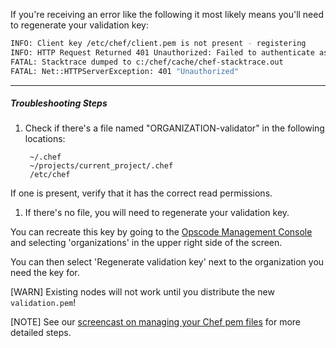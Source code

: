 If you're receiving an error like the following it most likely means you'll need to regenerate your validation key:

```bash
INFO: Client key /etc/chef/client.pem is not present - registering
INFO: HTTP Request Returned 401 Unauthorized: Failed to authenticate as ORGANIZATION-validator. Ensure that your node_name and client key are correct.
FATAL: Stacktrace dumped to c:/chef/cache/chef-stacktrace.out
FATAL: Net::HTTPServerException: 401 "Unauthorized"
```

---

##### Troubleshooting Steps

1. Check if there's a file named "ORGANIZATION-validator" in the following locations:

        ~/.chef
        ~/projects/current_project/.chef
        /etc/chef

  If one is present, verify that it has the correct read permissions.

1. If there's no file, you will need to regenerate your validation key.

  You can recreate this key by going to the [Opscode Management Console](https://manage.opscode.com) and selecting 'organizations' in the upper right side of the screen.

  You can then select 'Regenerate validation key' next to the organization you need the key for.

  [WARN] Existing nodes will not work until you distribute the new `validation.pem`!

  [NOTE] See our [screencast on managing your Chef pem files](/screencasts/manage-pem-files) for more detailed steps.
